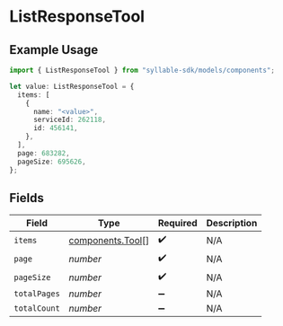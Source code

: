 # ListResponseTool

## Example Usage

```typescript
import { ListResponseTool } from "syllable-sdk/models/components";

let value: ListResponseTool = {
  items: [
    {
      name: "<value>",
      serviceId: 262118,
      id: 456141,
    },
  ],
  page: 683282,
  pageSize: 695626,
};
```

## Fields

| Field                                                | Type                                                 | Required                                             | Description                                          |
| ---------------------------------------------------- | ---------------------------------------------------- | ---------------------------------------------------- | ---------------------------------------------------- |
| `items`                                              | [components.Tool](../../models/components/tool.md)[] | :heavy_check_mark:                                   | N/A                                                  |
| `page`                                               | *number*                                             | :heavy_check_mark:                                   | N/A                                                  |
| `pageSize`                                           | *number*                                             | :heavy_check_mark:                                   | N/A                                                  |
| `totalPages`                                         | *number*                                             | :heavy_minus_sign:                                   | N/A                                                  |
| `totalCount`                                         | *number*                                             | :heavy_minus_sign:                                   | N/A                                                  |